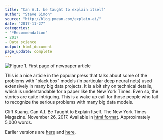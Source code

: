 ```yaml
---
title: "Can A.I. be taught to explain itself"
author: "Steve Simon"
source: "http://blog.pmean.com/explain-ai/"
date: "2017-11-27"
categories:
- "*Recommendation"
- 2017
- Data science
output: html_document
page_update: complete
---
```


![Figure 1. First page of newpaper article](http://www.pmean.com/new-images/17/explain-ai01.png)

<div class="notes">

This is a nice article in the popular press that talks about some of the problems with "black box" models (in particular deep neural nets) used extensively in many big data projects. It is a bit shy on technical details, which is understandable for a paper like the New York Times. Even so, the stories are quite intriguing. This is a wake up call for those people who fail to recognize the serious problems with many big data models.

Cliff Kuang. Can A.I. Be Taught to Explain Itself. The New York Times
Magazine. November 26, 2017. Available in [html format][kua1]. Approximately 5,000 words.

[kua1]: https://www.nytimes.com/2017/11/21/magazine/can-ai-be-taught-to-explain-itself.html

</div>
 
Earlier versions are [here][sim1] and [here][sim2].
 
[sim1]: http://blog.pmean.com/explain-ai/
[sim2]: http://new.pmean.com/explain-ai/
 
